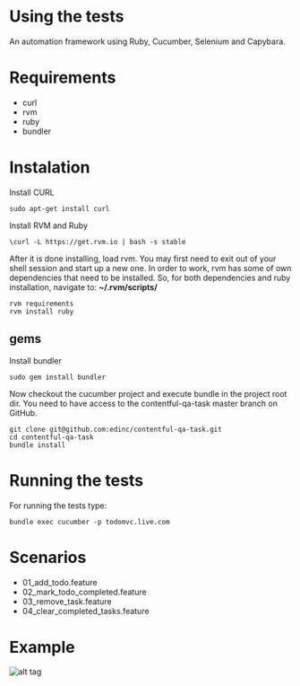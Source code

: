 # Using the tests

An automation framework using Ruby, Cucumber, Selenium and Capybara.

# Requirements

* curl
* rvm
* ruby
* bundler

# Instalation

Install CURL
```
sudo apt-get install curl
```
Install RVM and Ruby
```
\curl -L https://get.rvm.io | bash -s stable
```
After it is done installing, load rvm. You may first need to exit out of your shell session and start up a new one. In order to work, rvm has some of own dependencies that need to be installed. So, for both dependencies and ruby installation, navigate to:
**~/.rvm/scripts/**
```
rvm requirements
rvm install ruby
```

## gems

Install bundler
```
sudo gem install bundler
```
Now checkout the cucumber project and execute bundle in the project root dir. You need to have access to the contentful-qa-task master branch on GitHub.
```
git clone git@github.com:edinc/contentful-qa-task.git
cd contentful-qa-task
bundle install
```

# Running the tests

For running the tests type:
```
bundle exec cucumber -p todomvc.live.com
```

# Scenarios
* 01_add_todo.feature
* 02_mark_todo_completed.feature
* 03_remove_task.feature
* 04_clear_completed_tasks.feature

# Example
![alt tag](https://dl.dropboxusercontent.com/u/22526332/Screen%20Shot%202015-12-02%20at%2022.34.37.png)
